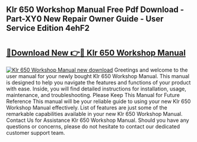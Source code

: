 ## Klr 650 Workshop Manual Free Pdf Download - Part-XY0 New Repair Owner Guide - User Service Edition 4ehF2

# <h2><a href="http://bc20467.oget.top/?id=Klr+650+Workshop+Manual">🔗Download New 👉🔴 Klr 650 Workshop Manual</a></h2>

[![Klr 650 Workshop Manual new download](https://i.imgur.com/5g1atiW.png)](http://bc20467.oget.top/?id=Klr+650+Workshop+Manual)
Greetings and welcome to the user manual for your newly bought Klr 650 Workshop Manual. This manual is designed to help you navigate the features and functions of your product with ease. Inside, you will find detailed instructions for installation, usage, maintenance, and troubleshooting. Please Keep This Manual for Future Reference This manual will be your reliable guide to using your new Klr 650 Workshop Manual effectively. List of features are just some of the remarkable capabilities available in your new Klr 650 Workshop Manual. Contact Us for Assistance Klr 650 Workshop Manual. Should you have any questions or concerns, please do not hesitate to contact our dedicated customer support team.
